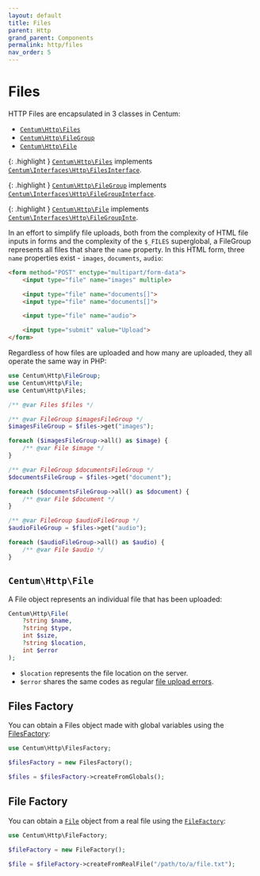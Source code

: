 ```yaml
---
layout: default
title: Files
parent: Http
grand_parent: Components
permalink: http/files
nav_order: 5
---
```




# Files

HTTP Files are encapsulated in 3 classes in Centum:

- [`Centum\Http\Files`](https://github.com/SidRoberts/centum/blob/main/src/Http/Files.php)
- [`Centum\Http\FileGroup`](https://github.com/SidRoberts/centum/blob/main/src/Http/FileGroup.php)
- [`Centum\Http\File`](https://github.com/SidRoberts/centum/blob/main/src/Http/File.php)

{: .highlight }
[`Centum\Http\Files`](https://github.com/SidRoberts/centum/blob/main/src/Http/Files.php) implements [`Centum\Interfaces\Http\FilesInterface`](https://github.com/SidRoberts/centum/blob/main/src/Interfaces/Http/FilesInterface.php).

{: .highlight }
[`Centum\Http\FileGroup`](https://github.com/SidRoberts/centum/blob/main/src/Http/FileGroup.php) implements [`Centum\Interfaces\Http\FileGroupInterface`](https://github.com/SidRoberts/centum/blob/main/src/Interfaces/Http/FileGroupInterface.php).

{: .highlight }
[`Centum\Http\File`](https://github.com/SidRoberts/centum/blob/main/src/Http/File.php) implements [`Centum\Interfaces\Http\FileGroupInte`](https://github.com/SidRoberts/centum/blob/main/src/Interfaces/Http/FileGroupInte.php).

In an effort to simplify file uploads, both from the complexity of HTML file inputs in forms and the complexity of the `$_FILES` superglobal, a FileGroup represents all files that share the `name` property.
In this HTML form, three `name` properties exist - `images`, `documents`, `audio`:

```html
<form method="POST" enctype="multipart/form-data">
    <input type="file" name="images" multiple>

    <input type="file" name="documents[]">
    <input type="file" name="documents[]">

    <input type="file" name="audio">

    <input type="submit" value="Upload">
</form>
```

Regardless of how files are uploaded and how many are uploaded, they all operate the same way in PHP:

```php
use Centum\Http\FileGroup;
use Centum\Http\File;
use Centum\Http\Files;

/** @var Files $files */

/** @var FileGroup $imagesFileGroup */
$imagesFileGroup = $files->get("images");

foreach ($imagesFileGroup->all() as $image) {
    /** @var File $image */
}

/** @var FileGroup $documentsFileGroup */
$documentsFileGroup = $files->get("document");

foreach ($documentsFileGroup->all() as $document) {
    /** @var File $document */
}

/** @var FileGroup $audioFileGroup */
$audioFileGroup = $files->get("audio");

foreach ($audioFileGroup->all() as $audio) {
    /** @var File $audio */
}
```



## `Centum\Http\File`

A File object represents an individual file that has been uploaded:

```php
Centum\Http\File(
    ?string $name,
    ?string $type,
    int $size,
    ?string $location,
    int $error
);
```

- `$location` represents the file location on the server.
- `$error` shares the same codes as regular [file upload errors](https://www.php.net/manual/en/features.file-upload.errors.php).



## Files Factory

You can obtain a Files object made with global variables using the [FilesFactory](https://github.com/SidRoberts/centum/blob/main/src/Http/FilesFactory.php):

```php
use Centum\Http\FilesFactory;

$filesFactory = new FilesFactory();

$files = $filesFactory->createFromGlobals();
```



## File Factory

You can obtain a [`File`](https://github.com/SidRoberts/centum/blob/main/src/Http/File.php) object from a real file using the [`FileFactory`](https://github.com/SidRoberts/centum/blob/main/src/Http/FileFactory.php):

```php
use Centum\Http\FileFactory;

$fileFactory = new FileFactory();

$file = $fileFactory->createFromRealFile("/path/to/a/file.txt");
```
